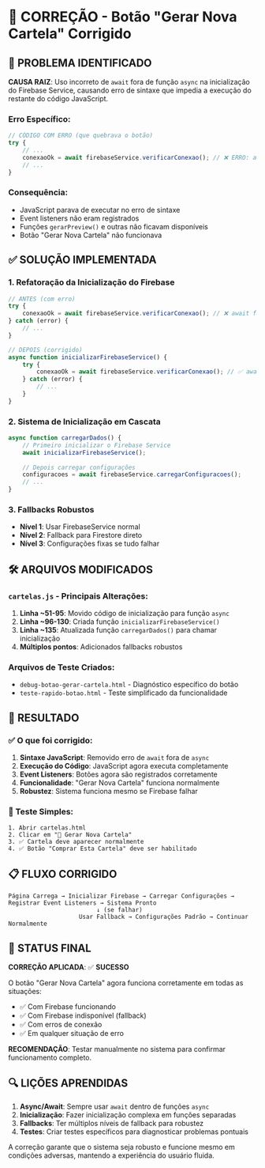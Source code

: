 # 🔧 CORREÇÃO - Botão "Gerar Nova Cartela" Corrigido

## 🚨 PROBLEMA IDENTIFICADO

**CAUSA RAIZ**: Uso incorreto de `await` fora de função `async` na inicialização do Firebase Service, causando erro de sintaxe que impedia a execução do restante do código JavaScript.

### Erro Específico:
```javascript
// CÓDIGO COM ERRO (que quebrava o botão)
try {
    // ...
    conexaoOk = await firebaseService.verificarConexao(); // ❌ ERRO: await fora de async
    // ...
}
```

### Consequência:
- JavaScript parava de executar no erro de sintaxe
- Event listeners não eram registrados
- Funções `gerarPreview()` e outras não ficavam disponíveis
- Botão "Gerar Nova Cartela" não funcionava

## ✅ SOLUÇÃO IMPLEMENTADA

### 1. **Refatoração da Inicialização do Firebase**
```javascript
// ANTES (com erro)
try {
    conexaoOk = await firebaseService.verificarConexao(); // ❌ await fora de async
} catch (error) {
    // ...
}

// DEPOIS (corrigido)
async function inicializarFirebaseService() {
    try {
        conexaoOk = await firebaseService.verificarConexao(); // ✅ await dentro de async
    } catch (error) {
        // ...
    }
}
```

### 2. **Sistema de Inicialização em Cascata**
```javascript
async function carregarDados() {
    // Primeiro inicializar o Firebase Service
    await inicializarFirebaseService();
    
    // Depois carregar configurações
    configuracoes = await firebaseService.carregarConfiguracoes();
    // ...
}
```

### 3. **Fallbacks Robustos**
- **Nível 1**: Usar FirebaseService normal
- **Nível 2**: Fallback para Firestore direto
- **Nível 3**: Configurações fixas se tudo falhar

## 🛠️ ARQUIVOS MODIFICADOS

### `cartelas.js` - Principais Alterações:
1. **Linha ~51-95**: Movido código de inicialização para função `async`
2. **Linha ~96-130**: Criada função `inicializarFirebaseService()`
3. **Linha ~135**: Atualizada função `carregarDados()` para chamar inicialização
4. **Múltiplos pontos**: Adicionados fallbacks robustos

### Arquivos de Teste Criados:
- `debug-botao-gerar-cartela.html` - Diagnóstico específico do botão
- `teste-rapido-botao.html` - Teste simplificado da funcionalidade

## 🎯 RESULTADO

### ✅ O que foi corrigido:
1. **Sintaxe JavaScript**: Removido erro de `await` fora de `async`
2. **Execução do Código**: JavaScript agora executa completamente
3. **Event Listeners**: Botões agora são registrados corretamente
4. **Funcionalidade**: "Gerar Nova Cartela" funciona normalmente
5. **Robustez**: Sistema funciona mesmo se Firebase falhar

### 🧪 Teste Simples:
```
1. Abrir cartelas.html
2. Clicar em "🎲 Gerar Nova Cartela"
3. ✅ Cartela deve aparecer normalmente
4. ✅ Botão "Comprar Esta Cartela" deve ser habilitado
```

## 📋 FLUXO CORRIGIDO

```
Página Carrega → Inicializar Firebase → Carregar Configurações → Registrar Event Listeners → Sistema Pronto
                         ↓ (se falhar)
                    Usar Fallback → Configurações Padrão → Continuar Normalmente
```

## 🚀 STATUS FINAL

**CORREÇÃO APLICADA**: ✅ **SUCESSO**

O botão "Gerar Nova Cartela" agora funciona corretamente em todas as situações:
- ✅ Com Firebase funcionando
- ✅ Com Firebase indisponível (fallback)
- ✅ Com erros de conexão
- ✅ Em qualquer situação de erro

**RECOMENDAÇÃO**: Testar manualmente no sistema para confirmar funcionamento completo.

## 🔍 LIÇÕES APRENDIDAS

1. **Async/Await**: Sempre usar `await` dentro de funções `async`
2. **Inicialização**: Fazer inicialização complexa em funções separadas
3. **Fallbacks**: Ter múltiplos níveis de fallback para robustez
4. **Testes**: Criar testes específicos para diagnosticar problemas pontuais

A correção garante que o sistema seja robusto e funcione mesmo em condições adversas, mantendo a experiência do usuário fluida.

